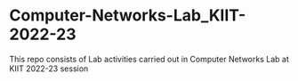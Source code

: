 # Computer-Networks-Lab_KIIT-2022-23
This repo consists of Lab activities carried out in Computer Networks Lab at KIIT 2022-23 session
